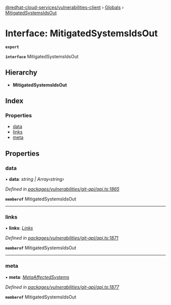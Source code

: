 [@redhat-cloud-services/vulnerabilities-client](../README.md) › [Globals](../globals.md) › [MitigatedSystemsIdsOut](mitigatedsystemsidsout.md)

# Interface: MitigatedSystemsIdsOut

**`export`** 

**`interface`** MitigatedSystemsIdsOut

## Hierarchy

* **MitigatedSystemsIdsOut**

## Index

### Properties

* [data](mitigatedsystemsidsout.md#data)
* [links](mitigatedsystemsidsout.md#links)
* [meta](mitigatedsystemsidsout.md#meta)

## Properties

###  data

• **data**: *string | Array‹string›*

*Defined in [packages/vulnerabilities/git-api/api.ts:1865](https://github.com/fhlavac/javascript-clients/blob/master/packages/vulnerabilities/git-api/api.ts#L1865)*

**`memberof`** MitigatedSystemsIdsOut

___

###  links

• **links**: *[Links](links.md)*

*Defined in [packages/vulnerabilities/git-api/api.ts:1871](https://github.com/fhlavac/javascript-clients/blob/master/packages/vulnerabilities/git-api/api.ts#L1871)*

**`memberof`** MitigatedSystemsIdsOut

___

###  meta

• **meta**: *[MetaAffectedSystems](metaaffectedsystems.md)*

*Defined in [packages/vulnerabilities/git-api/api.ts:1877](https://github.com/fhlavac/javascript-clients/blob/master/packages/vulnerabilities/git-api/api.ts#L1877)*

**`memberof`** MitigatedSystemsIdsOut
